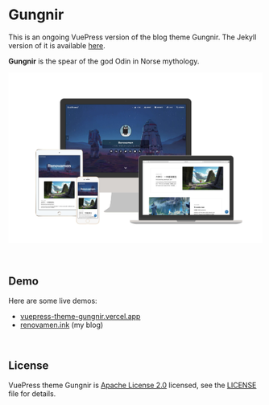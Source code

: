 # Gungnir

This is an ongoing VuePress version of the blog theme Gungnir. The Jekyll version of it is available [here](https://github.com/Renovamen/jekyll-theme-gungnir).

**Gungnir** is the spear of the god Odin in Norse mythology.

![preview](example/.vuepress/public/img/docs/gungnir.jpg)


&nbsp;

## Demo

Here are some live demos:

- [vuepress-theme-gungnir.vercel.app](https://vuepress-theme-gungnir.vercel.app/)
- [renovamen.ink](https://renovamen.ink) (my blog)


&nbsp;

## License

VuePress theme Gungnir is [Apache License 2.0](https://www.apache.org/licenses/LICENSE-2.0) licensed, see the [LICENSE](LICENSE) file for details.